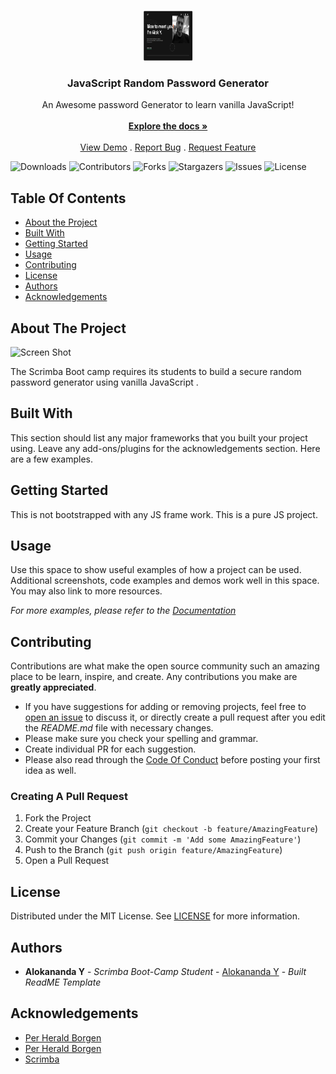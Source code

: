 <br/>
<p align="center">
  <a href="https://github.com/alok-38/portfolio-website">
    <img src="./assets/images/Screenshot1.png" alt="Logo" width="80" height="80">
  </a>

  <h3 align="center">JavaScript Random Password Generator</h3>

  <p align="center">
    An Awesome password Generator to learn vanilla JavaScript!
    <br/>
    <br/>
    <a href="https://github.com/alok-38/ReadME-Generator"><strong>Explore the docs »</strong></a>
    <br/>
    <br/>
    <a href="https://github.com/alok-38/ReadME-Generator">View Demo</a>
    .
    <a href="https://github.com/alok-38/ReadME-Generator/issues">Report Bug</a>
    .
    <a href="https://github.com/alok-38/ReadME-Generator/issues">Request Feature</a>
  </p>
</p>

![Downloads](https://img.shields.io/github/downloads/alok-38/ReadME-Generator/total) ![Contributors](https://img.shields.io/github/contributors/alok-38/ReadME-Generator?color=dark-green) ![Forks](https://img.shields.io/github/forks/alok-38/ReadME-Generator?style=social) ![Stargazers](https://img.shields.io/github/stars/alok-38/ReadME-Generator?style=social) ![Issues](https://img.shields.io/github/issues/alok-38/ReadME-Generator) ![License](https://img.shields.io/github/license/alok-38/ReadME-Generator)

## Table Of Contents

- [About the Project](#about-the-project)
- [Built With](#built-with)
- [Getting Started](#getting-started)
- [Usage](#usage)
- [Contributing](#contributing)
- [License](#license)
- [Authors](#authors)
- [Acknowledgements](#acknowledgements)

## About The Project

![Screen Shot](images/screenshot.png)

The Scrimba Boot camp requires its students to build a secure random password generator using vanilla JavaScript .

## Built With

This section should list any major frameworks that you built your project using. Leave any add-ons/plugins for the acknowledgements section. Here are a few examples.

## Getting Started

This is not bootstrapped with any JS frame work. This is a pure JS project.

## Usage

Use this space to show useful examples of how a project can be used. Additional screenshots, code examples and demos work well in this space. You may also link to more resources.

_For more examples, please refer to the [Documentation](https://example.com)_

## Contributing

Contributions are what make the open source community such an amazing place to be learn, inspire, and create. Any contributions you make are **greatly appreciated**.

- If you have suggestions for adding or removing projects, feel free to [open an issue](https://github.com/alok-38/ReadME-Generator/issues/new) to discuss it, or directly create a pull request after you edit the _README.md_ file with necessary changes.
- Please make sure you check your spelling and grammar.
- Create individual PR for each suggestion.
- Please also read through the [Code Of Conduct](https://github.com/alok-38/ReadME-Generator/blob/main/CODE_OF_CONDUCT.md) before posting your first idea as well.

### Creating A Pull Request

1. Fork the Project
2. Create your Feature Branch (`git checkout -b feature/AmazingFeature`)
3. Commit your Changes (`git commit -m 'Add some AmazingFeature'`)
4. Push to the Branch (`git push origin feature/AmazingFeature`)
5. Open a Pull Request

## License

Distributed under the MIT License. See [LICENSE](https://github.com/alok-38/ReadME-Generator/blob/main/LICENSE.md) for more information.

## Authors

- **Alokananda Y** - _Scrimba Boot-Camp Student_ - [Alokananda Y](https://github.com/alok-38) - _Built ReadME Template_

## Acknowledgements

- [Per Herald Borgen](https://scrimba.com/bootcamp)
- [Per Herald Borgen](https://scrimba.com/bootcamp)
- [Scrimba](https://scrimba.com/bootcamp)
